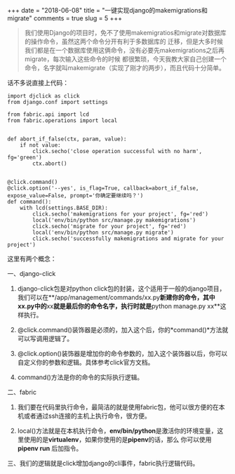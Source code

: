 +++
date = "2018-06-08"
title = "一键实现django的makemigrations和migrate"
comments = true
slug = 5
+++

>我们使用Django的项目时，免不了使用makemigratios和migrate对数据库的操作命令，虽然这两个命令分开有利于多数据库的
迁移，但是大多时候我们都是在一个数据库使用这俩命令，没有必要先makemigrations之后再migrate，每次输入这些命令的时候
都很繁琐，今天我教大家自己创建一个命令，名字就叫makemigrate（实现了刚才的两步），而且代码十分简单。

话不多说直接上代码：

    import djclick as click
    from django.conf import settings

    from fabric.api import lcd
    from fabric.operations import local


    def abort_if_false(ctx, param, value):
        if not value:
            click.secho('close operation successful with no harm', fg='green')
            ctx.abort()


    @click.command()
    @click.option('--yes', is_flag=True, callback=abort_if_false, expose_value=False, prompt='你确定要继续吗？')
    def command():
        with lcd(settings.BASE_DIR):
            click.secho('makemigrations for your project', fg='red')
            local('env/bin/python src/manage.py makemigrations')
            click.secho('migrate for your project', fg='red')
            local('env/bin/python src/manage.py migrate')
            click.secho('successfully makemigrations and migrate for your project')

这里有两个概念：

一、django-click

1. django-click包是对python click包的封装，这个适用于一般的django项目，我们可以在**/app/management/commands/xx.py**新建你的命令，其中
xx.py中的**xx**就是最后你的命令名字，执行时就是**python manage.py xx**这样执行。

2. @click.command()装饰器是必须的，加入这个后，你的*command()*方法就可以写调用逻辑了。

3. @click.option()装饰器是增加你的命令参数的，加入这个装饰器以后，你可以自定义你的参数和逻辑。具体参考click官方文档。

4. command()方法是你的命令的实际执行逻辑。

二、fabric

1. 我们要在代码里执行命令，最简洁的就是使用fabric包，他可以很方便的在本机或者通过ssh连接的主机上执行命令，很方便。

2. local()方法就是在本机执行命令，**env/bin/python**是激活你的环境变量，这里使用的是**virtualenv**，如果你使用的是**pipenv**的话，那么
你可以使用**pipenv run** 后加指令。


三、我们的逻辑就是click增加django的cli事件，fabric执行逻辑代码。